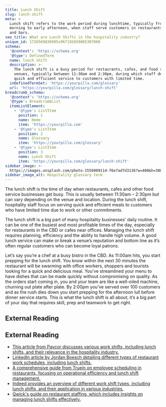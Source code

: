 ```yaml
---
title: Lunch Shift
slug: lunch-shift
meta: >
  Lunch shift refers to the work period during lunchtime, typically from late
  morning to early afternoon, when staff serve customers in restaurants, cafes,
  and bars.
seo_title: What are Lunch Shifts in the hospitality industry?
unique_id: 1726569836995x967192659085307800
schema:
  '@context': 'https://schema.org'
  '@type': DefinedTerm
  name: lunch shift
  description: >-
    The lunch shift is a busy period for restaurants, cafes, and food service
    venues, typically between 11:30am and 2:30pm, during which staff deliver
    quick and efficient service to customers with limited time.
  inDefinedTermSet: 'https://yourpilla.com/glossary'
  url: 'https://yourpilla.com/glossary/lunch-shift'
breadcrumb_schema:
  '@context': 'https://schema.org'
  '@type': BreadcrumbList
  itemListElement:
    - '@type': ListItem
      position: 1
      name: Home
      item: 'https://yourpilla.com'
    - '@type': ListItem
      position: 2
      name: Glossary
      item: 'https://yourpilla.com/glossary'
    - '@type': ListItem
      position: 3
      name: Lunch Shift
      item: 'https://yourpilla.com/glossary/lunch-shift'
sidebar_image: >-
  https://images.unsplash.com/photo-1556909114-f6e7ad7d3136?w=400&h=300&fit=crop&auto=format
sidebar_image_alt: Hospitality glossary term
---
```


The lunch shift is the time of day when restaurants, cafes and other food service businesses get busy. This is usually between 11:30am – 2:30pm but can vary depending on the venue and location. During the lunch shift, hospitality staff focus on serving quick and efficient meals to customers who have limited time due to work or other commitments.

The lunch shift is a big part of many hospitality businesses’ daily routine. It can be one of the busiest and most profitable times of the day, especially for restaurants in the CBD or cafes near offices. Managing the lunch shift requires planning, efficiency and the ability to handle high volume. A good lunch service can make or break a venue’s reputation and bottom line as it’s often regular customers who can become loyal patrons.

Let’s say you’re a chef at a busy bistro in the CBD. As 11:00am hits, you start prepping for the lunch shift. You know within the next 30 minutes the restaurant will be swarming with office workers, shoppers and tourists looking for a quick and delicious meal. You’ve streamlined your menu to have dishes that can be made quickly without compromising on quality. As the orders start coming in, you and your team are like a well-oiled machine, churning out plate after plate. By 2:00pm you’ve served over 100 customers and as the rush dies down you start prepping for the afternoon lull before dinner service starts. This is what the lunch shift is all about; it’s a big part of your day that requires skill, prep and teamwork to get right.

## External Reading



## External Reading

*   [This article from Paycor discusses various work shifts, including lunch shifts, and their relevance in the hospitality industry.](https://www.paycor.com/resource-center/articles/common-types-of-work-shifts/)
*   [LinkedIn article by Jordan Boesch detailing different types of restaurant work schedules, including lunch shifts.](https://www.linkedin.com/pulse/7-major-types-restaurant-work-schedules-jordan-boesch)
*   [A comprehensive guide from Truein on employee scheduling in restaurants, focusing on operational efficiency and lunch shift management.](https://truein.com/employee-scheduling-guide-for-restaurants/)
*   [Indeed provides an overview of different work shift types, including lunch shifts, and their application in various industries.](https://www.indeed.com/hire/c/info/work-shift-types)
*   [Qwick's guide on restaurant staffing, which includes insights on managing lunch shifts effectively.](https://www.qwick.com/blog/restaurant-staffing-guide)
